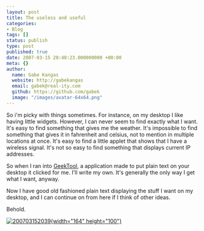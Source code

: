 ```yaml
---
layout: post
title: The useless and useful
categories:
- Blog
tags: []
status: publish
type: post
published: true
date: 2007-03-15 20:40:23.000000000 +00:00
meta: {}
author:
  name: Gabe Kangas
  website: http://gabekangas
  email: gabek@real-ity.com
  github: https://github.com/gabek
  image: "/images/avatar-64x64.png"
---
```

So i\'m picky with things sometimes. For instance, on my desktop I like having little widgets. However, I can never seem to find exactly what I want. It\'s easy to find something that gives me the weather. It\'s impossible to find something that gives it in fahrenheit and celsius, not to mention in multiple locations at once. It\'s easy to find a little applet that shows that I have a wireless signal. It\'s not so easy to find something that displays current IP addresses.

So when I ran into [GeekTool](http://projects.tynsoe.org/en/geektool/), a application made to put plain text on your desktop it clicked for me.  I\'ll write my own. It\'s generally the only way I get what I want, anyway.

Now I have good old fashioned plain text displaying the stuff I want on my desktop, and I can continue on from here if I think of other ideas.

Behold.

[![200703152039](http://www.real-ity.com/blog/wp-content/uploads/2007/03/200703152039-tm.jpg){width="164" height="100"}](http://www.real-ity.com/blog/wp-content/uploads/2007/03/200703152039.jpg)
